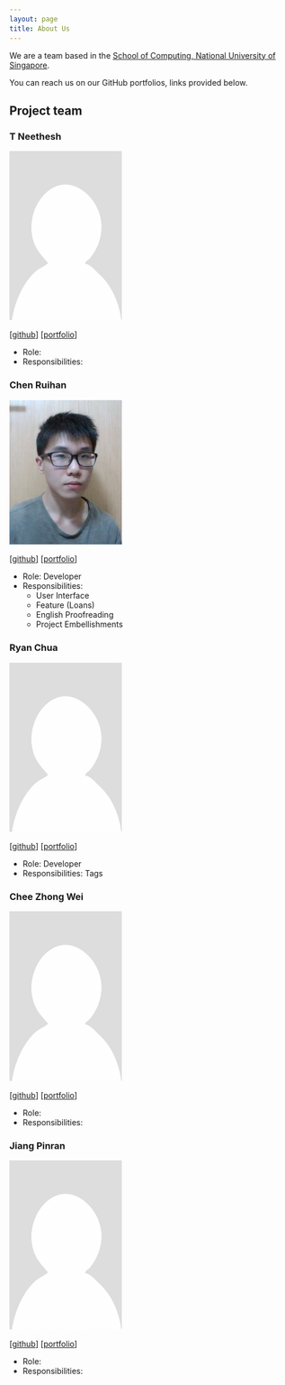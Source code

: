 ```yaml
---
layout: page
title: About Us
---
```


We are a team based in the [School of Computing, National University of Singapore](http://www.comp.nus.edu.sg).

You can reach us on our GitHub portfolios, links provided below.

## Project team

### T Neethesh

<img src="images/neethesh26.png" width="200px">

[[github](https://github.com/Neethesh26)]
[[portfolio](team/johndoe.md)]

* Role:
* Responsibilities:

### Chen Ruihan

<img src="images/rui-han-crh.png" width="200px">

[[github](http://github.com/rui-han-crh)]
[[portfolio](team/rui-han-crh.md)]

* Role: Developer
* Responsibilities: 
  * User Interface
  * Feature (Loans)
  * English Proofreading
  * Project Embellishments

### Ryan Chua

<img src="images/ryanczx.png" width="200px">

[[github](http://github.com/ryanczx)]
[[portfolio](team/ryanczx.md)]

* Role: Developer
* Responsibilities: Tags

### Chee Zhong Wei

<img src="images/czhongwei.png" width="200px">

[[github](http://github.com/czhongwei)]
[[portfolio](team/czhongwei.md)]

* Role:
* Responsibilities:

### Jiang Pinran

<img src="images/pinran-j.png" width="200px">

[[github](http://github.com/Pinran-J)]
[[portfolio](team/pinran-j.md)]

* Role:
* Responsibilities:
